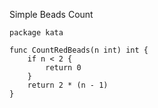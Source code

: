 Simple Beads Count

    package kata
    
    func CountRedBeads(n int) int {
        if n < 2 {
            return 0
        }
        return 2 * (n - 1)
    }
